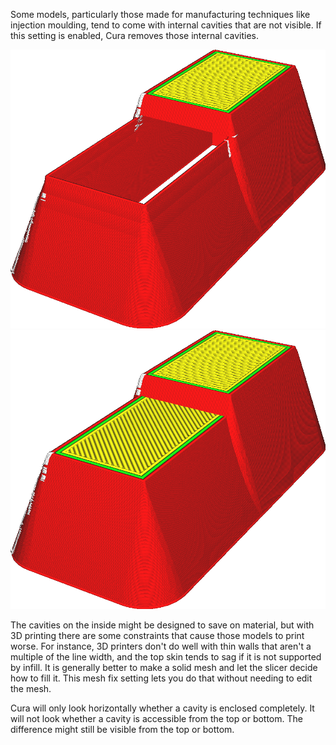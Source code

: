 Some models, particularly those made for manufacturing techniques like injection moulding, tend to come with internal cavities that are not visible. If this setting is enabled, Cura removes those internal cavities.

![This model has a hole in the centre](../../../articles/images/meshfix_union_all_remove_holes_disabled.png)
![With this setting enabled, the hole is removed](../../../articles/images/meshfix_union_all_remove_holes_enabled.png)

The cavities on the inside might be designed to save on material, but with 3D printing there are some constraints that cause those models to print worse. For instance, 3D printers don't do well with thin walls that aren't a multiple of the line width, and the top skin tends to sag if it is not supported by infill. It is generally better to make a solid mesh and let the slicer decide how to fill it. This mesh fix setting lets you do that without needing to edit the mesh.

Cura will only look horizontally whether a cavity is enclosed completely. It will not look whether a cavity is accessible from the top or bottom. The difference might still be visible from the top or bottom.